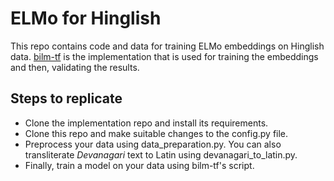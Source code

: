# ELMo for Hinglish

This repo contains code and data for training ELMo embeddings on Hinglish data. 
[bilm-tf](https://github.com/allenai/bilm-tf) is the implementation that is used for training the embeddings and then, validating the results.

## Steps to replicate
* Clone the implementation repo and install its requirements.
* Clone this repo and make suitable changes to the config.py file.
* Preprocess your data using data_preparation.py. You can also transliterate *Devanagari* text to Latin using devanagari_to_latin.py.
* Finally, train a model on your data using bilm-tf's script.